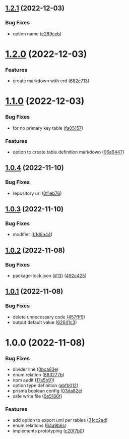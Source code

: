 ## [1.2.1](https://github.com/dbgso/prisma-generator-plantuml-erd/compare/v1.2.0...v1.2.1) (2022-12-03)


### Bug Fixes

* option name ([c269ceb](https://github.com/dbgso/prisma-generator-plantuml-erd/commit/c269ceb38f793d8926ca6ac2221e498a9e3517dc))

# [1.2.0](https://github.com/dbgso/prisma-generator-plantuml-erd/compare/v1.1.0...v1.2.0) (2022-12-03)


### Features

* create markdown with erd ([682c713](https://github.com/dbgso/prisma-generator-plantuml-erd/commit/682c7138adb671fc16cb39e35eb780354aeb563a))

# [1.1.0](https://github.com/dbgso/prisma-generator-plantuml-erd/compare/v1.0.4...v1.1.0) (2022-12-03)


### Bug Fixes

* for no primary key table ([fa05157](https://github.com/dbgso/prisma-generator-plantuml-erd/commit/fa05157188c3638f608e98ce837185e71ab6cb3f))


### Features

* option to create table definition markdown ([06a6447](https://github.com/dbgso/prisma-generator-plantuml-erd/commit/06a6447d52b19f9b1b4010697c03da6d695df9c2))

## [1.0.4](https://github.com/dbgso/prisma-generator-plantuml-erd/compare/v1.0.3...v1.0.4) (2022-11-10)


### Bug Fixes

* repository url ([0f1eb76](https://github.com/dbgso/prisma-generator-plantuml-erd/commit/0f1eb761626656d6750227d3046fb7e2950b234b))

## [1.0.3](https://github.com/dbgso/prisma-generator-plantuml-erd/compare/v1.0.2...v1.0.3) (2022-11-10)


### Bug Fixes

* modifier ([b1d9a44](https://github.com/dbgso/prisma-generator-plantuml-erd/commit/b1d9a4486becf421c244adb7c7ff7fa7a73e8cf7))

## [1.0.2](https://github.com/dbgso/prisma-generator-plantuml-erd/compare/v1.0.1...v1.0.2) (2022-11-08)


### Bug Fixes

* package-lock.json ([#13](https://github.com/dbgso/prisma-generator-plantuml-erd/issues/13)) ([492c425](https://github.com/dbgso/prisma-generator-plantuml-erd/commit/492c42537594c54e5e704b8cf9463cb562ee7bb2))

## [1.0.1](https://github.com/dbgso/prisma-generator-plantuml-erd/compare/v1.0.0...v1.0.1) (2022-11-08)


### Bug Fixes

* delete unnecessary code ([457fff9](https://github.com/dbgso/prisma-generator-plantuml-erd/commit/457fff95aff5ef058f36fc5ca32149931e5e9c42))
* output default value ([62641c3](https://github.com/dbgso/prisma-generator-plantuml-erd/commit/62641c3bcfaea875fea6f47e51a7bdd37536a0d7))

# 1.0.0 (2022-11-08)


### Bug Fixes

* divider line ([0bca83e](https://github.com/dbgso/prisma-generator-plantuml-erd/commit/0bca83e0cdfc0a28586b231a122e76a4070e6291))
* enum relation ([883277b](https://github.com/dbgso/prisma-generator-plantuml-erd/commit/883277bb13a8125d4165ddd53ae56f449542d912))
* npm audit ([17a5b91](https://github.com/dbgso/prisma-generator-plantuml-erd/commit/17a5b91d87fcc042b4031722e7d023ec8bdcbe15))
* option type definition ([abfb012](https://github.com/dbgso/prisma-generator-plantuml-erd/commit/abfb0125633e789c98535bef242585b985d2e900))
* prisma boolean config ([03da82e](https://github.com/dbgso/prisma-generator-plantuml-erd/commit/03da82e052cbd7b495a26b5566c5b35c73e3b027))
* safe write file ([0e5166f](https://github.com/dbgso/prisma-generator-plantuml-erd/commit/0e5166f12925da0d376a34f4d51db55cf9c915f9))


### Features

* add option to export uml per tables ([31cc2ad](https://github.com/dbgso/prisma-generator-plantuml-erd/commit/31cc2adc87689650f9889d847231fa17ee867316))
* enum relations ([64a9b6c](https://github.com/dbgso/prisma-generator-plantuml-erd/commit/64a9b6cab4db1a0cdcb5e4d862aab2ff593b3a19))
* implements prototyping ([c20f7b0](https://github.com/dbgso/prisma-generator-plantuml-erd/commit/c20f7b0683c2d387f0f0870623859fe4286aef72))
